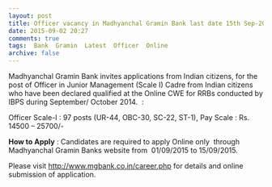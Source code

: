 ```yaml
---
layout: post
title: Officer vacancy in Madhyanchal Gramin Bank last date 15th Sep-2015   
date: 2015-09-02 20:27
comments: true
tags:  Bank  Gramin  Latest  Officer  Online 
archive: false
---
```

Madhyanchal Gramin Bank invites applications from Indian citizens, for the post of Officer in Junior Management (Scale I) Cadre from Indian citizens who have been declared qualified at the Online CWE for RRBs conducted by IBPS during September/ October 2014.  : 

Officer Scale-I : 97 posts (UR-44, OBC-30, SC-22, ST-1), Pay Scale : Rs. 14500 – 25700/- 

**How to Apply** : Candidates are required to apply Online only  through Madhyanchal Gramin Banks website from  01/09/2015 to 15/09/2015. 

Please visit <http://www.mgbank.co.in/career.php> for details and online submission of application.

